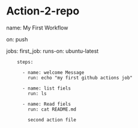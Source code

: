 # Action-2-repo
name: My First Workflow

on: push

jobs:
   first_job:
        runs-on: ubuntu-latest
		
		steps:
		
		  - name: welcome Message
		    run: echo "my first github actions job"
			
		  - name: list fiels
            run: ls
			
          - name: Read fiels
            run: cat README.md		  

            second action file